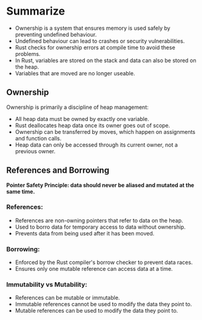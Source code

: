 # Summarize
- Ownership is a system that ensures memory is used safely by preventing undefined behaviour.
- Undefined behaviour can lead to crashes or security vulnerabilities.
- Rust checks for ownership errors at compile time to avoid these problems.
- In Rust, variables are stored on the stack and data can also be stored on the heap.
- Variables that are moved are no longer useable.

## Ownership
Ownership is primarily a discipline of heap management:
- All heap data must be owned by exactly one variable.
- Rust deallocates heap data once its owner goes out of scope.
- Ownership can be transferred by moves, which happen on assignments and function calls.
- Heap data can only be accessed through its current owner, not a previous owner.

## References and Borrowing
**Pointer Safety Principle: data should never be aliased and mutated at the same time.**
### References:
- References are non-owning pointers that refer to data on the heap.
- Used to borro data for temporary access to data without ownership.
- Prevents data from being used after it has been moved.
### Borrowing:
- Enforced by the Rust compiler's borrow checker to prevent data races.
- Ensures only one mutable reference can access data at a time.
### Immutability vs Mutability:
- References can be mutable or immutable.
- Immutable references cannot be used to modify the data they point to.
- Mutable references can be used to modify the data they point to.
